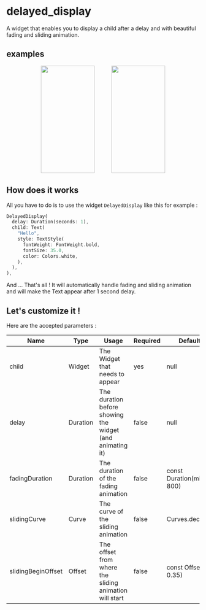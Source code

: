 # delayed_display

A widget that enables you to display a child after a delay and with beautiful fading and sliding animation.

## examples

<p align="center">
<img src="https://raw.githubusercontent.com/ThomasEcalle/delayed_display/master/documentation/horizontal.gif" width="140" height="280" hspace="20"/>
  
<img src="https://raw.githubusercontent.com/ThomasEcalle/delayed_display/master/documentation/vertical.gif" width="140" height="280" hspace="20"/>
</p>

## How does it works

All you have to do is to use the widget `DelayedDisplay` like this for example :

``` dart
DelayedDisplay(
  delay: Duration(seconds: 1),
  child: Text(
    "Hello",
    style: TextStyle(
      fontWeight: FontWeight.bold,
      fontSize: 35.0,
      color: Colors.white,
    ),
  ),
),
```

And ... That's all ! It will automatically handle fading and sliding animation and will make the Text appear after 1 second delay.

## Let's customize it !

Here are the accepted parameters :

| Name  | Type | Usage | Required | Default Value |
| ------------- | ------------- | ------------- | ------------- | ------------- |
| child  | Widget | The Widget that needs to appear | yes | null |
| delay  | Duration | The duration before showing the widget (and animating it) | false | null |
| fadingDuration  | Duration | The duration of the fading animation | false | const Duration(milliseconds: 800)|
| slidingCurve  | Curve | The curve of the sliding animation| false | Curves.decelerate |
| slidingBeginOffset  | Offset | The offset from where the sliding animation will start | false | const Offset(0.0, 0.35) |
